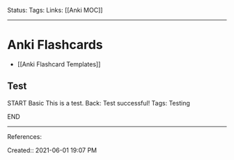 Status:
Tags: 
Links: [[Anki MOC]]
___
# Anki Flashcards
- [[Anki Flashcard Templates]]
## Test
START
Basic
This is a test.
Back: Test successful!
Tags: Testing
<!--ID: 1622596094825-->
END

___
References:

Created:: 2021-06-01 19:07 PM